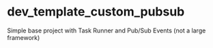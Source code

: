 # dev_template_custom_pubsub
Simple base project with Task Runner and Pub/Sub Events (not a large framework)
